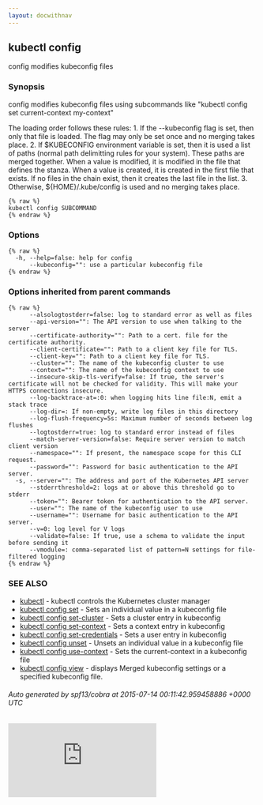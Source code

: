 ```yaml
---
layout: docwithnav
---
```

<!-- BEGIN MUNGE: UNVERSIONED_WARNING -->


<!-- END MUNGE: UNVERSIONED_WARNING -->

## kubectl config

config modifies kubeconfig files

### Synopsis


config modifies kubeconfig files using subcommands like "kubectl config set current-context my-context"

The loading order follows these rules:
    1. If the --kubeconfig flag is set, then only that file is loaded.  The flag may only be set once and no merging takes place.
    2. If $KUBECONFIG environment variable is set, then it is used a list of paths (normal path delimitting rules for your system).  These paths are merged together.  When a value is modified, it is modified in the file that defines the stanza.  When a value is created, it is created in the first file that exists.  If no files in the chain exist, then it creates the last file in the list.
    3. Otherwise, ${HOME}/.kube/config is used and no merging takes place.


```
{% raw %}
kubectl config SUBCOMMAND
{% endraw %}
```

### Options

```
{% raw %}
  -h, --help=false: help for config
      --kubeconfig="": use a particular kubeconfig file
{% endraw %}
```

### Options inherited from parent commands

```
{% raw %}
      --alsologtostderr=false: log to standard error as well as files
      --api-version="": The API version to use when talking to the server
      --certificate-authority="": Path to a cert. file for the certificate authority.
      --client-certificate="": Path to a client key file for TLS.
      --client-key="": Path to a client key file for TLS.
      --cluster="": The name of the kubeconfig cluster to use
      --context="": The name of the kubeconfig context to use
      --insecure-skip-tls-verify=false: If true, the server's certificate will not be checked for validity. This will make your HTTPS connections insecure.
      --log-backtrace-at=:0: when logging hits line file:N, emit a stack trace
      --log-dir=: If non-empty, write log files in this directory
      --log-flush-frequency=5s: Maximum number of seconds between log flushes
      --logtostderr=true: log to standard error instead of files
      --match-server-version=false: Require server version to match client version
      --namespace="": If present, the namespace scope for this CLI request.
      --password="": Password for basic authentication to the API server.
  -s, --server="": The address and port of the Kubernetes API server
      --stderrthreshold=2: logs at or above this threshold go to stderr
      --token="": Bearer token for authentication to the API server.
      --user="": The name of the kubeconfig user to use
      --username="": Username for basic authentication to the API server.
      --v=0: log level for V logs
      --validate=false: If true, use a schema to validate the input before sending it
      --vmodule=: comma-separated list of pattern=N settings for file-filtered logging
{% endraw %}
```

### SEE ALSO

* [kubectl](kubectl.html)	 - kubectl controls the Kubernetes cluster manager
* [kubectl config set](kubectl_config_set.html)	 - Sets an individual value in a kubeconfig file
* [kubectl config set-cluster](kubectl_config_set-cluster.html)	 - Sets a cluster entry in kubeconfig
* [kubectl config set-context](kubectl_config_set-context.html)	 - Sets a context entry in kubeconfig
* [kubectl config set-credentials](kubectl_config_set-credentials.html)	 - Sets a user entry in kubeconfig
* [kubectl config unset](kubectl_config_unset.html)	 - Unsets an individual value in a kubeconfig file
* [kubectl config use-context](kubectl_config_use-context.html)	 - Sets the current-context in a kubeconfig file
* [kubectl config view](kubectl_config_view.html)	 - displays Merged kubeconfig settings or a specified kubeconfig file.

###### Auto generated by spf13/cobra at 2015-07-14 00:11:42.959458886 +0000 UTC


<!-- BEGIN MUNGE: GENERATED_ANALYTICS -->
[![Analytics](https://kubernetes-site.appspot.com/UA-36037335-10/GitHub/docs/user-guide/kubectl/kubectl_config.md?pixel)]()
<!-- END MUNGE: GENERATED_ANALYTICS -->

